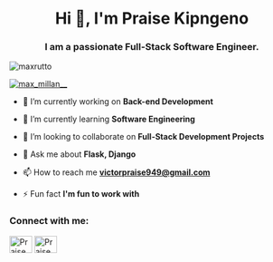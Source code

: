 <h1 align="center">Hi 👋, I'm Praise Kipngeno</h1>
<h3 align="center">I am a passionate Full-Stack Software Engineer.</h3>

<p align="left"> <img src="https://komarev.com/ghpvc/?username=maxrutto&label=Profile%20views&color=0e75b6&style=flat" alt="maxrutto" /> </p>

<p align="left"> <a href="https://x.com/PraiseKipngeno" target="blank"><img src="https://img.shields.io/twitter/follow/PraiseKipngeno?logo=twitter&style=for-the-badge" alt="max_millan__" /></a> </p>

- 🔭 I’m currently working on **Back-end Development**

- 🌱 I’m currently learning **Software Engineering**

- 👯 I’m looking to collaborate on **Full-Stack Development Projects**

- 💬 Ask me about **Flask, Django**

- 📫 How to reach me **victorpraise949@gmail.com**

- ⚡ Fun fact **I'm fun to work with**

<h3 align="left">Connect with me:</h3>
<p align="left">
<a href="https://x.com/PraiseKipngeno" target="blank"><img align="center" src="https://raw.githubusercontent.com/rahuldkjain/github-profile-readme-generator/master/src/images/icons/Social/twitter.svg" alt="PraiseKipngeno" height="30" width="40" /></a>
<a href="https://www.linkedin.com/in/praise-kipngeno-552450256/" target="blank"><img align="center" src="https://raw.githubusercontent.com/rahuldkjain/github-profile-readme-generator/master/src/images/icons/Social/linked-in-alt.svg" alt="Praise Kipngeno" height="30" width="40" /></a>
</p>
